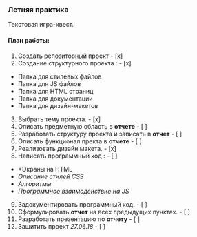 ### Летняя практика
Текстовая игра-квест.
#### План работы:

1. Создать репозиторный проект - [x]
2. Создание структурного проекта : - [x]
  + Папка для стилевых файлов
  + Папка для JS файлов
  + Папка для HTML страниц
  + Папка для документации
  + Папка для дизайн-макетов
3. Выбрать тему проекта. - [x]
4. Описать предметную область в **отчете** - [ ]
5. Разработать структуру проекта и записать в **отчет** - [ ]
6. Описать функционал пректа в **отчете** - [ ]
7. Реализовать дизайн макета. - [x]
8. Написать программный код : - [ ]
  + *Экраны на HTML
  + *Описание стилей CSS*
  + *Алгоритмы*
  + *Программное взаимодействие на JS*
9. Задокументировать программный код. - [ ]
10. Сформулировать **отчет** на всех предыдущих пунктах. - [ ]
11. Разработать презентацию по **отчету** - [ ]
12. Защитить проект *27.06.18* - [ ]
